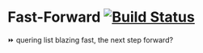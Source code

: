 # Fast-Forward [![Build Status]][Build Action]

[Build Status]: https://github.com/lima1909/fast-forward/actions/workflows/continuous_integration.yml/badge.svg
[Build Action]: https://github.com/lima1909/fast-forward/actions

⏩ quering list blazing fast, the next step forward?
